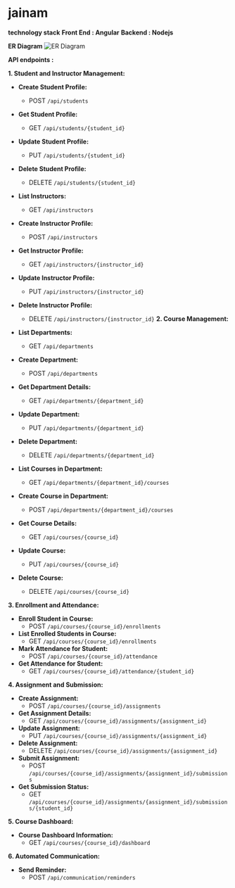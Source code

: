 # jainam

**technology stack**
**Front End : Angular**
**Backend : Nodejs**

**ER Diagram**
![ER Diagram](./recources/Untitled.png)

**API endpoints :**

**1. Student and Instructor Management:**
- **Create Student Profile:**
  - POST `/api/students`
- **Get Student Profile:**
  - GET `/api/students/{student_id}`
- **Update Student Profile:**
  - PUT `/api/students/{student_id}`
- **Delete Student Profile:**
  - DELETE `/api/students/{student_id}`
- **List Instructors:**
  - GET `/api/instructors`
- **Create Instructor Profile:**
  - POST `/api/instructors`
- **Get Instructor Profile:**
  - GET `/api/instructors/{instructor_id}`
- **Update Instructor Profile:**
  - PUT `/api/instructors/{instructor_id}`
- **Delete Instructor Profile:**
  - DELETE `/api/instructors/{instructor_id}`
**2. Course Management:**

- **List Departments:**
  - GET `/api/departments`
- **Create Department:**
  - POST `/api/departments`
- **Get Department Details:**
  - GET `/api/departments/{department_id}`
- **Update Department:**
  - PUT `/api/departments/{department_id}`
- **Delete Department:**
  - DELETE `/api/departments/{department_id}`
- **List Courses in Department:**
  - GET `/api/departments/{department_id}/courses`
- **Create Course in Department:**
  - POST `/api/departments/{department_id}/courses`
- **Get Course Details:**
  - GET `/api/courses/{course_id}`
- **Update Course:**
  - PUT `/api/courses/{course_id}`
- **Delete Course:**
  - DELETE `/api/courses/{course_id}`

**3. Enrollment and Attendance:**
- **Enroll Student in Course:**
  - POST `/api/courses/{course_id}/enrollments`
- **List Enrolled Students in Course:**
  - GET `/api/courses/{course_id}/enrollments`
- **Mark Attendance for Student:**
  - POST `/api/courses/{course_id}/attendance`
- **Get Attendance for Student:**
  - GET `/api/courses/{course_id}/attendance/{student_id}`

**4. Assignment and Submission:**
- **Create Assignment:**
  - POST `/api/courses/{course_id}/assignments`
- **Get Assignment Details:**
  - GET `/api/courses/{course_id}/assignments/{assignment_id}`
- **Update Assignment:**
  - PUT `/api/courses/{course_id}/assignments/{assignment_id}`
- **Delete Assignment:**
  - DELETE `/api/courses/{course_id}/assignments/{assignment_id}`
- **Submit Assignment:**
  - POST `/api/courses/{course_id}/assignments/{assignment_id}/submissions`
- **Get Submission Status:**
  - GET `/api/courses/{course_id}/assignments/{assignment_id}/submissions/{student_id}`

**5. Course Dashboard:**
- **Course Dashboard Information:**
  - GET `/api/courses/{course_id}/dashboard`

**6. Automated Communication:**
- **Send Reminder:**
  - POST `/api/communication/reminders`
